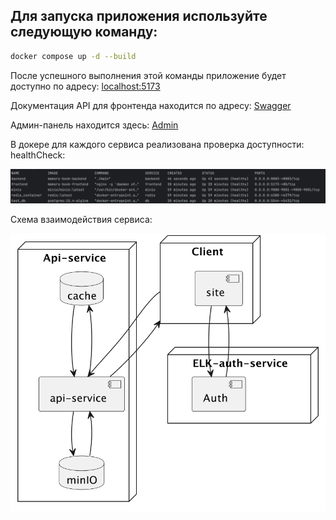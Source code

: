 ## Для запуска приложения используйте следующую команду:

```bash
docker compose up -d --build
```

После успешного выполнения этой команды приложение будет доступно по адресу: [localhost:5173](http://127.0.0.1:5173/)

Документация API для фронтенда находится по адресу: [Swagger](http://127.0.0.1:8083/swagger/)

Админ-панель находится здесь: [Admin](http://127.0.0.1:5173/admin/dashboard/)

В докере для каждого сервиса реализована проверка доступности: healthCheck:

![HealthCheck](./docs/health.png)

Схема взаимодействия сервиса:

![schema](./docs/schema.png)
